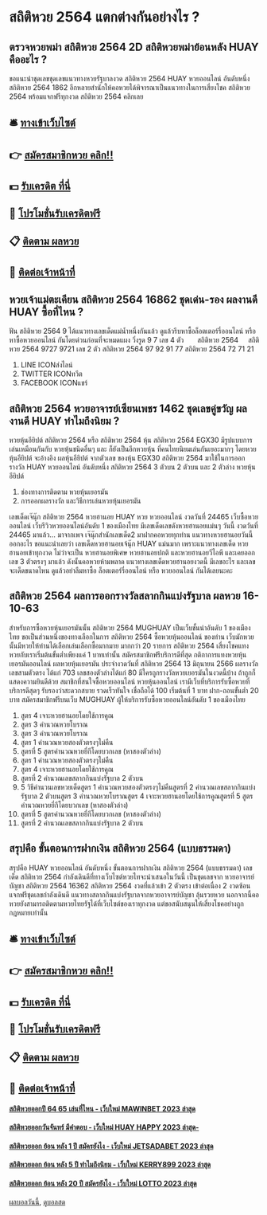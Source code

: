 # สถิติหวย 2564 แตกต่างกันอย่างไร ?
## ตรวจหวยพม่า สถิติหวย 2564 2D สถิติหวยพม่าย้อนหลัง HUAY คืออะไร ?
ขอแนะนำชุดเลขชุดเลขแนวทางหวยรัฐบาลงวด สถิติหวย 2564 HUAY หวยออนไลน์ อันดับหนึ่ง สถิติหวย 2564 1862 อีกหลายสำนักให้คอหวยได้พิจารณาเป็นแนวทางในการเสี่ยงโชค สถิติหวย 2564 พร้อมแจกฟรีทุกงวด สถิติหวย 2564 คลิกเลย

## 🛎 [ทางเข้าเว็บไซต์](https://bit.ly/3BG5bNw)
## 👉 [สมัครสมาชิกหวย คลิก!!](https://bit.ly/3BG5bNw)
## 💵 [รับเครดิต ที่นี่](https://bit.ly/3C3mvgS)
## 👑 [โปรโมชั่นรับเครดิตฟรี](https://bit.ly/3C3mvgS)
## 📋 [ติดตาม ผลหวย](https://bit.ly/3C3mvgS)
## 📱 [ติดต่อเจ้าหน้าที่](https://bit.ly/3C3mvgS)

## หวยเจ้าแม่ตะเคียน สถิติหวย 2564 16862 ชุดเด่น-รอง ผลงานดี HUAY ซื้อที่ไหน ?
ฟัน สถิติหวย 2564 9
ได้แนวทางเลขเด็ดแม่น้ำหนึ่งกันแล้ว ดูแล้วรีบหาซื้อล็อตเตอร์รี่ออนไลน์ หรือหาซื้อหวยออนไลน์ กันโดยด่วนก่อนที่จะหมดแผง
วิ่งรูด 9 7
เลข 4 ตัว       สถิติหวย 2564     สถิติหวย 2564 9727 9721
เลข 2 ตัว สถิติหวย 2564 97 92 91 77 สถิติหวย 2564 72 71 21
1. LINE ICONส่งไลน์
2. TWITTER ICONทวีต
3. FACEBOOK ICONแชร์

## สถิติหวย 2564 หวยอาจารย์เซียนเพชร 1462 ชุดเลขคู่ขวัญ ผลงานดี HUAY ทำไมถึงนิยม ?
หวยหุ้นอียิปต์ สถิติหวย 2564 หรือ สถิติหวย 2564 หุ้น สถิติหวย 2564 EGX30 มีรูปแบบการเล่นเหมือนกันกับ หวยหุ้นชนิดอื่นๆ และ ก็ยังเป็นอีกหวยหุ้น ที่คนไทยนิยมเล่นกันเยอะมากๆ โดยหวย หุ้นอียิปต์ จะอ้างอิง ผลหุ้นอียิปต์ จากตัวเลข ของหุ้น EGX30 สถิติหวย 2564 มาใช้ในการออกรางวัล HUAY หวยออนไลน์ อันดับหนึ่ง สถิติหวย 2564 3 ตัวบน 2 ตัวบน และ 2 ตัวล่าง หวยหุ้นอียิปต์
1. ช่องทางการติดตาม หวยหุ้นเยอรมัน
2. การออกผลรางวัล และวิธีการเล่นหวยหุ้นเยอรมัน

เลขเด็ดเจ๊นุ๊ก สถิติหวย 2564 หวยฮานอย HUAY หวย หวยออนไลน์ งวดวันที่ 24465
เว็บซื้อหวยออนไลน์ เว็บรีวิวหวยออนไลน์อันดับ 1 ของเมืองไทย มีเลขเด็ดเลขดังหวยฮานอยแม่นๆ วันนี้ งวดวันที่ 24465 มาแล้ว… มาจากเพจ เจ๊นุ๊กสำนักเลขเด็ด2 มาฝากคอหวยทุกท่าน แนวทางหวยฮานอยวันนี้ออกอะไร ขอแนะนำเลยว่า เลขเด็ดหวยฮานอยเจ้นุ๊ก HUAY แม่นมาก เพราะแนวทางเลขเด็ด หวยฮานอยเข้าทุกงวด ไม่ว่าจะเป็น หวยฮานอยพิเศษ หวยฮานอยปกติ และหวยฮานอยวีไอพี และเคยออกเลข 3 ตัวตรงๆ มาแล้ว ดังนั้นคอหวยห้ามพลาด แนวทางเลขเด็ดหวยฮานอยงวดนี้ มีเลขอะไร และเลขจะเด็ดขนาดไหน ดูแล้วอย่าลืมหาซื้อ ล็อตเตอร์รี่ออนไลน์ หรือ หวยออนไลน์ กันได้เลยนะคะ

## สถิติหวย 2564 ผลการออกรางวัลสลากกินแบ่งรัฐบาล ผลหวย 16-10-63
สำหรับการซื้อหวยหุ้นเยอรมันนั้น สถิติหวย 2564 MUGHUAY เป็นเว็บชั้นนำอันดับ 1 ของเมืองไทย ขอเป็นส่วนหนึ่งของทางเลือกในการ สถิติหวย 2564 ซื้อหวยหุ้นออนไลน์ ของท่าน เว็บมักหวยนั้นมีหวยให้ท่านได้เลือกเล่นเลือกซื้อมากมาย มากกว่า 20 รายการ สถิติหวย 2564 เสี่ยงโชคแทงหวยกับเราเริ่มต้นขั้นต่ำเพียงแค่ 1 บาทเท่านั้น สมัครสมาชิกฟรีบริการดีที่สุด
กติกาการแทงหวยหุ้นเยอรมันออนไลน์
ผลหวยหุ้นเยอรมัน ประจำงวดวันที่ สถิติหวย 2564 13 มิถุนายน 2566 ผลรางวัลเลขสามตัวตรง ได้แก่ 703 เลขสองตัวล่างได้แก่ 80 มีใครถูกรางวัลหวยเยอรมันในงวดนี้บ้าง ถ้าถูกก็แสดงความยินดีด้วย สมาชิกที่สนใจซื้อหวยออนไลน์ หวยหุ้นออนไลน์ เรามีเว็บที่บริการรับซื้อหวยที่บริการดีสุดๆ รับรองว่าสะดวกสบาย รวดเร็วทันใจ เชื่อถือได้ 100 เริ่มต้นที่ 1 บาท ฝาก-ถอนขั้นต่ำ 20 บาท สมัครสมาชิกฟรีบนเว็บ MUGHUAY ผู้ให้บริการรับซื้อหวยออนไลน์อันดับ 1 ของเมืองไทย
1. สูตร 4 เจาะหวยฮานอยโดยใช้การคูณ
2. สูตร 3 คำนวณหวยโบราณ
3. สูตร 3 คำนวณหวยโบราณ
4. สูตร 1 คำนวณหวยสองตัวตรงๆไม่คืน
5. สูตรที่ 5 สูตรคำนวณหวยยี่กีโดยบวกเลข (หาสองตัวล่าง)
6. สูตร 1 คำนวณหวยสองตัวตรงๆไม่คืน
7. สูตร 4 เจาะหวยฮานอยโดยใช้การคูณ
8. สูตรที่ 2 คำนวณเลขสลากกินแบ่งรัฐบาล 2 ตัวบน
9. 5 วิธีคำนวนเลขหวยเด็ดสูตร 1 คำนวณหวยสองตัวตรงๆไม่คืนสูตรที่ 2 คำนวณเลขสลากกินแบ่งรัฐบาล 2 ตัวบนสูตร 3 คำนวณหวยโบราณสูตร 4 เจาะหวยฮานอยโดยใช้การคูณสูตรที่ 5 สูตรคำนวณหวยยี่กีโดยบวกเลข (หาสองตัวล่าง)
10. สูตรที่ 5 สูตรคำนวณหวยยี่กีโดยบวกเลข (หาสองตัวล่าง)
11. สูตรที่ 2 คำนวณเลขสลากกินแบ่งรัฐบาล 2 ตัวบน

## สรุปคือ ขั้นตอนการฝากเงิน สถิติหวย 2564 (แบบธรรมดา)
สรุปคือ HUAY หวยออนไลน์ อันดับหนึ่ง ขั้นตอนการฝากเงิน สถิติหวย 2564 (แบบธรรมดา) เลขเด็ด สถิติหวย 2564 กำลังเดินดีที่ทางเว็บไซต์หวยไทจะนำเสนอในวันนี้ เป็นชุดเลขจาก หวยอาจารย์บัญชา สถิติหวย 2564 16362 สถิติหวย 2564 งวดที่แล้วเข้า 2 ตัวตรง เข้าต่อเนื่อง 2 งวดซ้อน แจกฟรีชุดเลขกำลังเดินดี แนวทางสลากกินแบ่งรัฐบาลจากหวยอาจารย์บัญชา ลุ้นรวยหวย นอกจากนี้คอหวยยังสามารถติดตามหวยไทยรัฐได้ที่เว็บไซต์ของเราทุกงวด แต่ขอสนับสนุนให้เสี่ยงโชคอย่างถูกกฎหมายเท่านั้น

## 🛎 [ทางเข้าเว็บไซต์](https://bit.ly/3BG5bNw)
## 👉 [สมัครสมาชิกหวย คลิก!!](https://bit.ly/3BG5bNw)
## 💵 [รับเครดิต ที่นี่](https://bit.ly/3C3mvgS)
## 👑 [โปรโมชั่นรับเครดิตฟรี](https://bit.ly/3C3mvgS)
## 📋 [ติดตาม ผลหวย](https://bit.ly/3C3mvgS)
## 📱 [ติดต่อเจ้าหน้าที่](https://bit.ly/3C3mvgS)

#### [สถิติหวยออกปี 64 65 เล่นที่ไหน - เว็บใหม่ MAWINBET 2023 ล่าสุด](https://atom.io/themes/สถิติหวยออกปี%2064%2065%20เล่นที่ไหน%20-%20เว็บใหม่%20mawinbet%202023%20ล่าสุด)
#### [สถิติหวยออกวันจันทร์ มีคำตอบ - เว็บใหม่ HUAY HAPPY 2023 ล่าสุด-](https://atom.io/themes/สถิติหวยออกวันจันทร์%20มีคำตอบ%20-%20เว็บใหม่%20huay%20happy%202023%20ล่าสุด-)
#### [สถิติหวยออก ย้อน หลัง 1 ปี สมัครยังไง - เว็บใหม่ JETSADABET 2023 ล่าสุด](https://atom.io/themes/สถิติหวยออก%20ย้อน%20หลัง%201%20ปี%20สมัครยังไง%20-%20เว็บใหม่%20jetsadabet%202023%20ล่าสุด)
#### [สถิติหวยออก ย้อน หลัง 5 ปี ทำไมถึงนิยม - เว็บใหม่ KERRY899 2023 ล่าสุด](https://atom.io/themes/สถิติหวยออก%20ย้อน%20หลัง%205%20ปี%20ทำไมถึงนิยม%20-%20เว็บใหม่%20kerry899%202023%20ล่าสุด)
#### [สถิติหวยออก ย้อน หลัง 20 ปี สมัครยังไง - เว็บใหม่ LOTTO 2023 ล่าสุด](https://atom.io/themes/สถิติหวยออก%20ย้อน%20หลัง%2020%20ปี%20สมัครยังไง%20-%20เว็บใหม่%20lotto%202023%20ล่าสุด)

[ผลบอลวันนี้](https://siamsport.tv "ผลบอลวันนี้"), [ดูบอลสด](https://siamsport.tv/ดูบอลสด "ดูบอลสด")